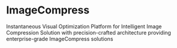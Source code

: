 # ImageCompress
Instantaneous Visual Optimization Platform for Intelligent Image Compression Solution with precision-crafted architecture providing enterprise-grade ImageCompress solutions
